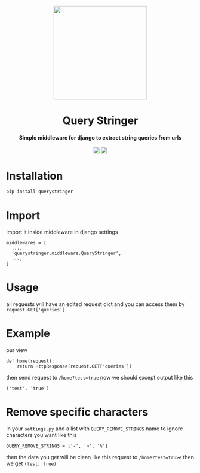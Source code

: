 <p align="center">
<img src="https://images.vexels.com/media/users/3/151277/isolated/preview/f85c1b1a7ce5e4a1e97418bfef30a759-web-address-bar-doodle-icon-by-vexels.png" height="250" width="250" />  
</p>
<h1 align="center">Query Stringer</h1>
<h4 align="center">Simple middleware for django to extract string queries from urls</h4>
<p align="center">
  <img src="https://img.shields.io/pypi/v/querystringer"/>
  <img src="https://img.shields.io/github/issues/E-RROR/querystringer"/>
</p>

# Installation
```
pip install querystringer
```

# Import
import it inside middleware in django settings
```
middlewares = [
  ...,
  'querystringer.middleware.QueryStringer',
  ...,
]
```

# Usage
all requests will have an edited request dict
and you can access them by `request.GET['queries']`

# Example
our view
```
def home(request):
    return HttpResponse(request.GET['queries'])
```
then send request to `/home?test=true`
now we should except output like this
```
('test', 'true')
```

# Remove specific characters
in your `settings.py` add a list with `QUERY_REMOVE_STRINGS` name
to ignore characters you want
like this
```
QUERY_REMOVE_STRINGS = ['-', '>', '%']
```
then the data you get will be clean
like this
request to `/home?test=tru>e`
then we get `(test, true)`
